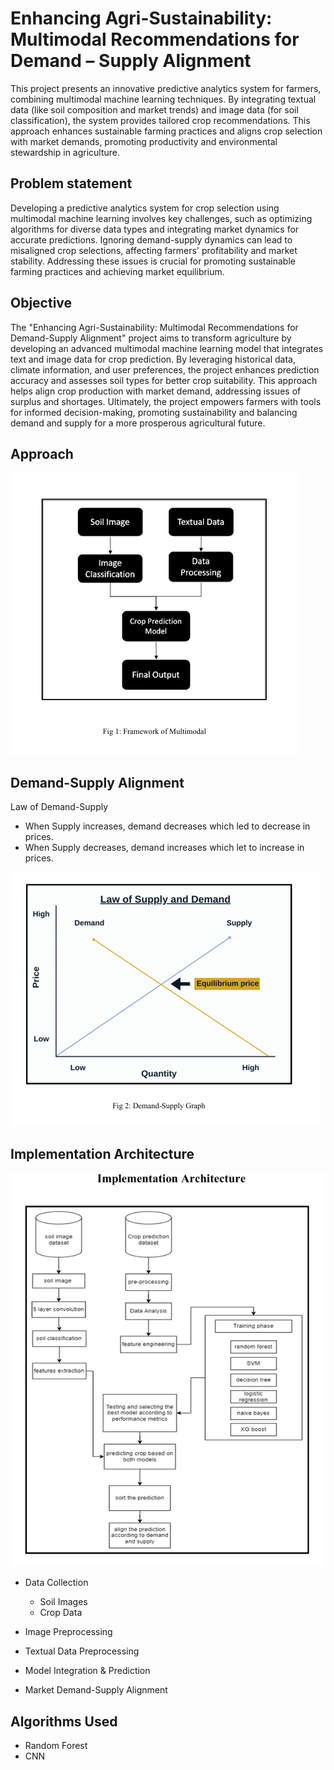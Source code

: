 
# Enhancing Agri-Sustainability: Multimodal Recommendations for  Demand – Supply Alignment 

This project presents an innovative predictive analytics system for farmers, combining multimodal machine learning techniques. By integrating textual data (like soil composition and market trends) and image data (for soil classification), the system provides tailored crop recommendations. This approach enhances sustainable farming practices and aligns crop selection with market demands, promoting productivity and environmental stewardship in agriculture.










## Problem statement 

Developing a predictive analytics system for crop selection using multimodal machine learning involves key challenges, such as optimizing algorithms for diverse data types and integrating market dynamics for accurate predictions. Ignoring demand-supply dynamics can lead to misaligned crop selections, affecting farmers' profitability and market stability. Addressing these issues is crucial for promoting sustainable farming practices and achieving market equilibrium.

## Objective 
The "Enhancing Agri-Sustainability: Multimodal Recommendations for Demand-Supply Alignment" project aims to transform agriculture by developing an advanced multimodal machine learning model that integrates text and image data for crop prediction. By leveraging historical data, climate information, and user preferences, the project enhances prediction accuracy and assesses soil types for better crop suitability. This approach helps align crop production with market demand, addressing issues of surplus and shortages. Ultimately, the project empowers farmers with tools for informed decision-making, promoting sustainability and balancing demand and supply for a more prosperous agricultural future.

## Approach 
![alt text](https://github.com/HardikNickam/AgriSustanibility/blob/main/diagram/s1.png?raw=true)

## Demand-Supply Alignment 
Law of Demand-Supply 
- When Supply increases, demand decreases which led to decrease in prices.                   
- When Supply decreases, demand increases which let to increase in prices.

![alt text](https://github.com/HardikNickam/AgriSustanibility/blob/main/diagram/s2.png?raw=true)

## Implementation Architecture

![alt text](https://github.com/HardikNickam/AgriSustanibility/blob/main/diagram/s3.png?raw=true)

- Data Collection
    - Soil Images
    - Crop Data

-  Image Preprocessing

- Textual Data Preprocessing

- Model Integration & Prediction

- Market Demand-Supply Alignment

## Algorithms Used 
- Random Forest
- CNN




